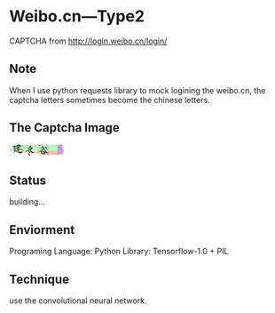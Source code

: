# Weibo.cn—Type2
CAPTCHA from http://login.weibo.cn/login/

## Note
When I use python requests library to mock logining the weibo.cn, 
the captcha letters sometimes become the chinese letters.

## The Captcha Image
![](./weibo.cn2.png)

## Status
building...

## Enviorment
Programing Language: Python
Library: Tensorflow-1.0 + PIL

## Technique
use the convolutional neural network.
